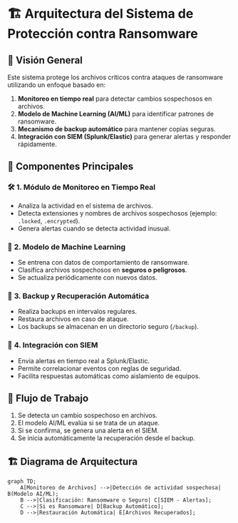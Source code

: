 # 🏗️ Arquitectura del Sistema de Protección contra Ransomware

## 📌 Visión General
Este sistema protege los archivos críticos contra ataques de ransomware utilizando un enfoque basado en:
1. **Monitoreo en tiempo real** para detectar cambios sospechosos en archivos.
2. **Modelo de Machine Learning (AI/ML)** para identificar patrones de ransomware.
3. **Mecanismo de backup automático** para mantener copias seguras.
4. **Integración con SIEM (Splunk/Elastic)** para generar alertas y responder rápidamente.

## 🔹 Componentes Principales
### 🛠 **1. Módulo de Monitoreo en Tiempo Real**
- Analiza la actividad en el sistema de archivos.
- Detecta extensiones y nombres de archivos sospechosos (ejemplo: `.locked`, `.encrypted`).
- Genera alertas cuando se detecta actividad inusual.

### 🧠 **2. Modelo de Machine Learning**
- Se entrena con datos de comportamiento de ransomware.
- Clasifica archivos sospechosos en **seguros o peligrosos**.
- Se actualiza periódicamente con nuevos datos.

### 💾 **3. Backup y Recuperación Automática**
- Realiza backups en intervalos regulares.
- Restaura archivos en caso de ataque.
- Los backups se almacenan en un directorio seguro (`/backup`).

### 📡 **4. Integración con SIEM**
- Envia alertas en tiempo real a Splunk/Elastic.
- Permite correlacionar eventos con reglas de seguridad.
- Facilita respuestas automáticas como aislamiento de equipos.

## 🔄 **Flujo de Trabajo**
1. Se detecta un cambio sospechoso en archivos.
2. El modelo AI/ML evalúa si se trata de un ataque.
3. Si se confirma, se genera una alerta en el SIEM.
4. Se inicia automáticamente la recuperación desde el backup.

## 🏗 **Diagrama de Arquitectura**
```mermaid
graph TD;
    A[Monitoreo de Archivos] -->|Detección de actividad sospechosa| B(Modelo AI/ML);
    B -->|Clasificación: Ransomware o Seguro| C[SIEM - Alertas];
    C -->|Si es Ransomware| D[Backup Automático];
    D -->|Restauración Automática| E[Archivos Recuperados];
